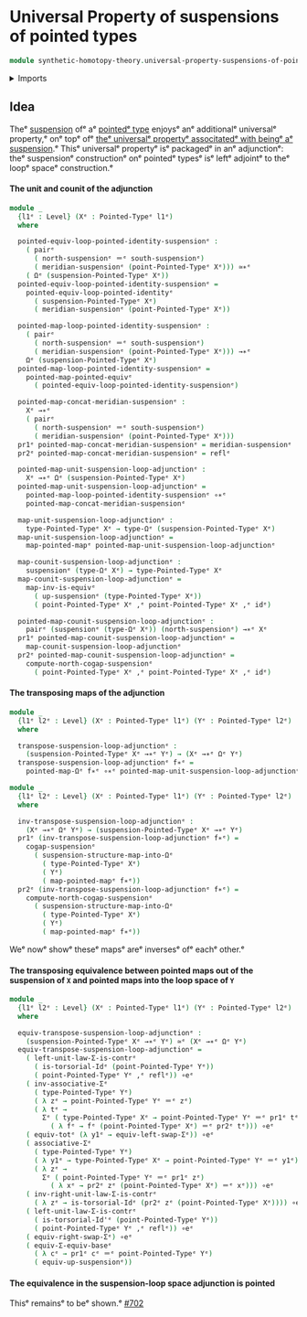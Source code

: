 # Universal Property of suspensions of pointed types

```agda
module synthetic-homotopy-theory.universal-property-suspensions-of-pointed-typesᵉ where
```

<details><summary>Imports</summary>

```agda
open import foundation.contractible-typesᵉ
open import foundation.dependent-pair-typesᵉ
open import foundation.equivalencesᵉ
open import foundation.function-typesᵉ
open import foundation.functoriality-dependent-pair-typesᵉ
open import foundation.identity-typesᵉ
open import foundation.torsorial-type-familiesᵉ
open import foundation.type-arithmetic-dependent-pair-typesᵉ
open import foundation.universe-levelsᵉ

open import structured-types.pointed-equivalencesᵉ
open import structured-types.pointed-mapsᵉ
open import structured-types.pointed-typesᵉ

open import synthetic-homotopy-theory.functoriality-loop-spacesᵉ
open import synthetic-homotopy-theory.loop-spacesᵉ
open import synthetic-homotopy-theory.suspensions-of-pointed-typesᵉ
open import synthetic-homotopy-theory.suspensions-of-typesᵉ
```

</details>

## Idea

Theᵉ [suspension](synthetic-homotopy-theory.suspensions-of-types.mdᵉ) ofᵉ aᵉ
[pointedᵉ type](structured-types.pointed-types.mdᵉ) enjoysᵉ anᵉ additionalᵉ universalᵉ
property,ᵉ onᵉ topᵉ ofᵉ
[theᵉ universalᵉ propertyᵉ associtatedᵉ with beingᵉ aᵉ suspension](synthetic-homotopy-theory.universal-property-suspensions.md).ᵉ
Thisᵉ universalᵉ propertyᵉ isᵉ packagedᵉ in anᵉ adjunctionᵉ: theᵉ suspensionᵉ
constructionᵉ onᵉ pointedᵉ typesᵉ isᵉ leftᵉ adjointᵉ to theᵉ loopᵉ spaceᵉ construction.ᵉ

#### The unit and counit of the adjunction

```agda
module _
  {l1ᵉ : Level} (Xᵉ : Pointed-Typeᵉ l1ᵉ)
  where

  pointed-equiv-loop-pointed-identity-suspensionᵉ :
    ( pairᵉ
      ( north-suspensionᵉ ＝ᵉ south-suspensionᵉ)
      ( meridian-suspensionᵉ (point-Pointed-Typeᵉ Xᵉ))) ≃∗ᵉ
    ( Ωᵉ (suspension-Pointed-Typeᵉ Xᵉ))
  pointed-equiv-loop-pointed-identity-suspensionᵉ =
    pointed-equiv-loop-pointed-identityᵉ
      ( suspension-Pointed-Typeᵉ Xᵉ)
      ( meridian-suspensionᵉ (point-Pointed-Typeᵉ Xᵉ))

  pointed-map-loop-pointed-identity-suspensionᵉ :
    ( pairᵉ
      ( north-suspensionᵉ ＝ᵉ south-suspensionᵉ)
      ( meridian-suspensionᵉ (point-Pointed-Typeᵉ Xᵉ))) →∗ᵉ
    Ωᵉ (suspension-Pointed-Typeᵉ Xᵉ)
  pointed-map-loop-pointed-identity-suspensionᵉ =
    pointed-map-pointed-equivᵉ
      ( pointed-equiv-loop-pointed-identity-suspensionᵉ)

  pointed-map-concat-meridian-suspensionᵉ :
    Xᵉ →∗ᵉ
    ( pairᵉ
      ( north-suspensionᵉ ＝ᵉ south-suspensionᵉ)
      ( meridian-suspensionᵉ (point-Pointed-Typeᵉ Xᵉ)))
  pr1ᵉ pointed-map-concat-meridian-suspensionᵉ = meridian-suspensionᵉ
  pr2ᵉ pointed-map-concat-meridian-suspensionᵉ = reflᵉ

  pointed-map-unit-suspension-loop-adjunctionᵉ :
    Xᵉ →∗ᵉ Ωᵉ (suspension-Pointed-Typeᵉ Xᵉ)
  pointed-map-unit-suspension-loop-adjunctionᵉ =
    pointed-map-loop-pointed-identity-suspensionᵉ ∘∗ᵉ
    pointed-map-concat-meridian-suspensionᵉ

  map-unit-suspension-loop-adjunctionᵉ :
    type-Pointed-Typeᵉ Xᵉ → type-Ωᵉ (suspension-Pointed-Typeᵉ Xᵉ)
  map-unit-suspension-loop-adjunctionᵉ =
    map-pointed-mapᵉ pointed-map-unit-suspension-loop-adjunctionᵉ

  map-counit-suspension-loop-adjunctionᵉ :
    suspensionᵉ (type-Ωᵉ Xᵉ) → type-Pointed-Typeᵉ Xᵉ
  map-counit-suspension-loop-adjunctionᵉ =
    map-inv-is-equivᵉ
      ( up-suspensionᵉ (type-Pointed-Typeᵉ Xᵉ))
      ( point-Pointed-Typeᵉ Xᵉ ,ᵉ point-Pointed-Typeᵉ Xᵉ ,ᵉ idᵉ)

  pointed-map-counit-suspension-loop-adjunctionᵉ :
    pairᵉ (suspensionᵉ (type-Ωᵉ Xᵉ)) (north-suspensionᵉ) →∗ᵉ Xᵉ
  pr1ᵉ pointed-map-counit-suspension-loop-adjunctionᵉ =
    map-counit-suspension-loop-adjunctionᵉ
  pr2ᵉ pointed-map-counit-suspension-loop-adjunctionᵉ =
    compute-north-cogap-suspensionᵉ
      ( point-Pointed-Typeᵉ Xᵉ ,ᵉ point-Pointed-Typeᵉ Xᵉ ,ᵉ idᵉ)
```

#### The transposing maps of the adjunction

```agda
module _
  {l1ᵉ l2ᵉ : Level} (Xᵉ : Pointed-Typeᵉ l1ᵉ) (Yᵉ : Pointed-Typeᵉ l2ᵉ)
  where

  transpose-suspension-loop-adjunctionᵉ :
    (suspension-Pointed-Typeᵉ Xᵉ →∗ᵉ Yᵉ) → (Xᵉ →∗ᵉ Ωᵉ Yᵉ)
  transpose-suspension-loop-adjunctionᵉ f∗ᵉ =
    pointed-map-Ωᵉ f∗ᵉ ∘∗ᵉ pointed-map-unit-suspension-loop-adjunctionᵉ Xᵉ

module _
  {l1ᵉ l2ᵉ : Level} (Xᵉ : Pointed-Typeᵉ l1ᵉ) (Yᵉ : Pointed-Typeᵉ l2ᵉ)
  where

  inv-transpose-suspension-loop-adjunctionᵉ :
    (Xᵉ →∗ᵉ Ωᵉ Yᵉ) → (suspension-Pointed-Typeᵉ Xᵉ →∗ᵉ Yᵉ)
  pr1ᵉ (inv-transpose-suspension-loop-adjunctionᵉ f∗ᵉ) =
    cogap-suspensionᵉ
      ( suspension-structure-map-into-Ωᵉ
        ( type-Pointed-Typeᵉ Xᵉ)
        ( Yᵉ)
        ( map-pointed-mapᵉ f∗ᵉ))
  pr2ᵉ (inv-transpose-suspension-loop-adjunctionᵉ f∗ᵉ) =
    compute-north-cogap-suspensionᵉ
      ( suspension-structure-map-into-Ωᵉ
        ( type-Pointed-Typeᵉ Xᵉ)
        ( Yᵉ)
        ( map-pointed-mapᵉ f∗ᵉ))
```

Weᵉ nowᵉ showᵉ theseᵉ mapsᵉ areᵉ inversesᵉ ofᵉ eachᵉ other.ᵉ

#### The transposing equivalence between pointed maps out of the suspension of `X` and pointed maps into the loop space of `Y`

```agda
module _
  {l1ᵉ l2ᵉ : Level} (Xᵉ : Pointed-Typeᵉ l1ᵉ) (Yᵉ : Pointed-Typeᵉ l2ᵉ)
  where

  equiv-transpose-suspension-loop-adjunctionᵉ :
    (suspension-Pointed-Typeᵉ Xᵉ →∗ᵉ Yᵉ) ≃ᵉ (Xᵉ →∗ᵉ Ωᵉ Yᵉ)
  equiv-transpose-suspension-loop-adjunctionᵉ =
    ( left-unit-law-Σ-is-contrᵉ
      ( is-torsorial-Idᵉ (point-Pointed-Typeᵉ Yᵉ))
      ( point-Pointed-Typeᵉ Yᵉ ,ᵉ reflᵉ)) ∘eᵉ
    ( inv-associative-Σᵉ
      ( type-Pointed-Typeᵉ Yᵉ)
      ( λ zᵉ → point-Pointed-Typeᵉ Yᵉ ＝ᵉ zᵉ)
      ( λ tᵉ →
        Σᵉ ( type-Pointed-Typeᵉ Xᵉ → point-Pointed-Typeᵉ Yᵉ ＝ᵉ pr1ᵉ tᵉ)
          ( λ fᵉ → fᵉ (point-Pointed-Typeᵉ Xᵉ) ＝ᵉ pr2ᵉ tᵉ))) ∘eᵉ
    ( equiv-totᵉ (λ y1ᵉ → equiv-left-swap-Σᵉ)) ∘eᵉ
    ( associative-Σᵉ
      ( type-Pointed-Typeᵉ Yᵉ)
      ( λ y1ᵉ → type-Pointed-Typeᵉ Xᵉ → point-Pointed-Typeᵉ Yᵉ ＝ᵉ y1ᵉ)
      ( λ zᵉ →
        Σᵉ ( point-Pointed-Typeᵉ Yᵉ ＝ᵉ pr1ᵉ zᵉ)
          ( λ xᵉ → pr2ᵉ zᵉ (point-Pointed-Typeᵉ Xᵉ) ＝ᵉ xᵉ))) ∘eᵉ
    ( inv-right-unit-law-Σ-is-contrᵉ
      ( λ zᵉ → is-torsorial-Idᵉ (pr2ᵉ zᵉ (point-Pointed-Typeᵉ Xᵉ)))) ∘eᵉ
    ( left-unit-law-Σ-is-contrᵉ
      ( is-torsorial-Id'ᵉ (point-Pointed-Typeᵉ Yᵉ))
      ( point-Pointed-Typeᵉ Yᵉ ,ᵉ reflᵉ)) ∘eᵉ
    ( equiv-right-swap-Σᵉ) ∘eᵉ
    ( equiv-Σ-equiv-baseᵉ
      ( λ cᵉ → pr1ᵉ cᵉ ＝ᵉ point-Pointed-Typeᵉ Yᵉ)
      ( equiv-up-suspensionᵉ))
```

#### The equivalence in the suspension-loop space adjunction is pointed

Thisᵉ remainsᵉ to beᵉ shown.ᵉ
[#702](https://github.com/UniMath/agda-unimath/issues/702ᵉ)